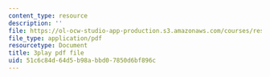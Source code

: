 ```yaml
---
content_type: resource
description: ''
file: https://ol-ocw-studio-app-production.s3.amazonaws.com/courses/res-tll-004-stem-concept-videos-fall-2013/51c6c84d64d5b98abbd07850d6bf896c_jwfeVqhqEB8.pdf
file_type: application/pdf
resourcetype: Document
title: 3play pdf file
uid: 51c6c84d-64d5-b98a-bbd0-7850d6bf896c
---
```


